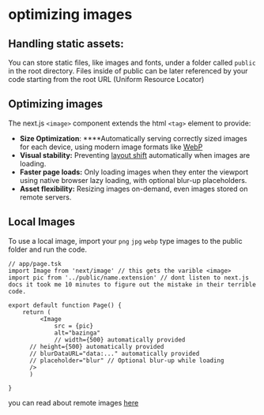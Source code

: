 # optimizing images

## Handling static assets:

You can store static files, like images and fonts, under a folder called `public` in the root directory. Files inside of public can be later referenced by your code starting from the root URL (Uniform Resource Locator)

## Optimizing images

The next.js `<image>` component extends the html `<tag>` element to provide:

- **Size Optimization**: ****Automatically serving correctly sized images for each device, using modern image formats like [WebP](https://github.com/xxpwnxxx420lord/nextjs-notes/blob/main/1.0/webp-guide.md)
- **Visual stability:** Preventing [layout shift](https://web.dev/articles/cls) automatically when images are loading.
- **Faster page loads:** Only loading images when they enter the viewport using native browser lazy loading, with optional blur-up placeholders.
- **Asset flexibility:** Resizing images on-demand, even images stored on remote servers.

## Local Images

To use a local image, import your `png` `jpg` `webp`  type images to the public folder and run the code.

```tsx
// app/page.tsk
import Image from 'next/image' // this gets the varible <image>
import pic from '../public/name.extension' // dont listen to next.js docs it took me 10 minutes to figure out the mistake in their terrible code.

export default function Page() {
	return (
		 <Image
			 src = {pic}
			 alt="bazinga"
			 // width={500} automatically provided
      // height={500} automatically provided
      // blurDataURL="data:..." automatically provided
      // placeholder="blur" // Optional blur-up while loading	
      />
      )

} 
```

you can read about remote images [here](https://nextjs.org/docs/app/getting-started/images-and-fonts#remote-images)
